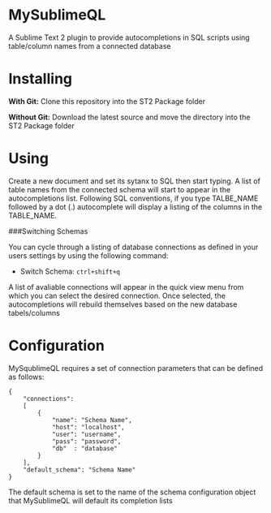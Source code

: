 MySublimeQL
===========

A Sublime Text 2 plugin to provide autocompletions in SQL scripts using table/column names from a connected database

Installing
==========

**With Git:** Clone this repository into the ST2 Package folder

**Without Git:** Download the latest source and move the directory into the ST2 Package folder

Using
=====

Create a new document and set its sytanx to SQL then start typing. A list of table names from the connected schema will start to appear in the autocompletions list. Following SQL conventions, if you type TALBE_NAME followed by a dot (.) autocomplete will display a listing of the columns in the TABLE_NAME.

###Switching Schemas

You can cycle through a listing of database connections as defined in your users settings by using the following command:

* Switch Schema: `ctrl+shift+q`

A list of avaliable connections will appear in the quick view menu from which you can select the desired connection. Once selected, the autocompletions will rebuild themselves based on the new database tabels/columns

Configuration
=============

MySqublimeQL requires a set of connection parameters that can be defined as follows:

	{
		"connections":
		[
			{
				"name": "Schema Name",
				"host": "localhost",
				"user": "username",
				"pass": "password",
				"db"  : "database"
			}
		],
		"default_schema": "Schema Name"
	}

The default schema is set to the name of the schema configuration object that MySublimeQL will default its completion lists
